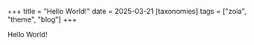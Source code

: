 +++
title = "Hello World!"
date = 2025-03-21
[taxonomies]
tags = ["zola", "theme", "blog"]
+++

Hello World!
